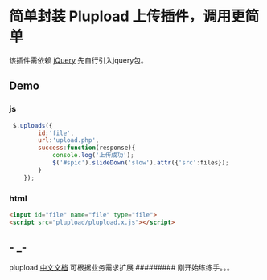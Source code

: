 # 简单封装 Plupload 上传插件，调用更简单

该插件需依赖 [jQuery](//jquery.com) 先自行引入jquery包。



## Demo
### js
```js
 $.uploads({
        id:'file',
        url:'upload.php',
        success:function(response){
            console.log('上传成功');
            $('#spic').slideDown('slow').attr({'src':files});
        }
    });
```

### html
```html
<input id="file" name="file" type="file">
<script src="plupload/plupload.x.js"></script>
```

## - _- 
plupload [中文文档](http://www.phpin.net/tools/plupload/) 可根据业务需求扩展
######### 刚开始练练手。。。